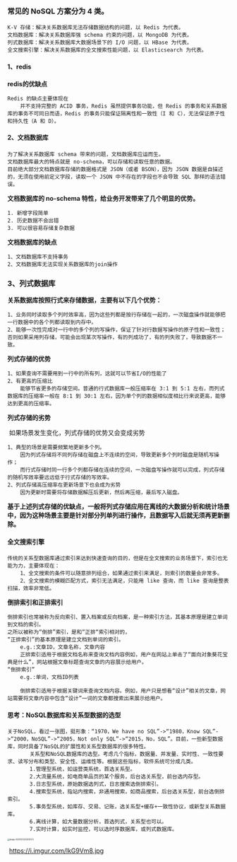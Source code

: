

### 常见的 NoSQL 方案分为 4 类。

~~~
K-V 存储：解决关系数据库无法存储数据结构的问题，以 Redis 为代表。
文档数据库：解决关系数据库强 schema 约束的问题，以 MongoDB 为代表。
列式数据库：解决关系数据库大数据场景下的 I/O 问题，以 HBase 为代表。
全文搜索引擎：解决关系数据库的全文搜索性能问题，以 Elasticsearch 为代表。
~~~



#### 1、redis

**redis的优缺点**

~~~
Redis 的缺点主要体现在
	并不支持完整的 ACID 事务，Redis 虽然提供事务功能，但 Redis 的事务和关系数据库的事务不可同日而语，Redis 的事务只能保证隔离性和一致性（I 和 C），无法保证原子性和持久性（A 和 D）。
~~~

#### 2、**文档数据库**

~~~
为了解决关系数据库 schema 带来的问题，文档数据库应运而生。
文档数据库最大的特点就是 no-schema，可以存储和读取任意的数据。
目前绝大部分文档数据库存储的数据格式是 JSON（或者 BSON），因为 JSON 数据是自描述的，无须在使用前定义字段，读取一个 JSON 中不存在的字段也不会导致 SQL 那样的语法错误。	
~~~

**文档数据库的 no-schema 特性，给业务开发带来了几个明显的优势。**

~~~
1. 新增字段简单
2. 历史数据不会出错
3. 可以很容易存储复杂数据
~~~

**文档数据库的缺点**

~~~
1、文档数据库不支持事务
2、文档数据库无法实现关系数据库的join操作
~~~

### 3、列式数据库

**关系数据库按照行式来存储数据，主要有以下几个优势：**

~~~
1、业务同时读取多个列时效率高，因为这些列都是按行存储在一起的，一次磁盘操作就能够把一行数据中的各个列都读取到内存中。
2、能够一次性完成对一行中的多个列的写操作，保证了针对行数据写操作的原子性和一致性；否则如果采用列存储，可能会出现某次写操作，有的列成功了，有的列失败了，导致数据不一致。
~~~

**列式存储的优势**

~~~
1、如果查询不需要用到一行中的所有列，这就可以节省I/O的性能了
2、有更高的压缩比
	能够节省更多的存储空间。普通的行式数据库一般压缩率在 3:1 到 5:1 左右，而列式数据库的压缩率一般在 8:1 到 30:1 左右，因为单个列的数据相似度相比行来说更高，能够达到更高的压缩率。
~~~

**列式存储的劣势**

​	如果场景发生变化，列式存储的优势又会变成劣势

~~~
1、典型的场景是需要频繁地更新多个列。
	因为列式存储将不同列存储在磁盘上不连续的空间，导致更新多个列时磁盘是随机写操作；
	而行式存储时同一行多个列都存储在连续的空间，一次磁盘写操作就可以完成，列式存储的随机写效率要远远低于行式存储的写效率。
2、列式存储高压缩率在更新场景下也会成为劣势
	因为更新时需要将存储数据解压后更新，然后再压缩，最后写入磁盘。
~~~

​	**基于上述列式存储的优缺点，一般将列式存储应用在离线的大数据分析和统计场景中，因为这种场景主要是针对部分列单列进行操作，且数据写入后就无须再更新删除。**



#### 全文搜索引擎

~~~
传统的关系型数据库通过索引来达到快速查询的目的，但是在全文搜索的业务场景下，索引也无能为力，主要体现在：
	1、全文搜索的条件可以随意排列组合，如果通过索引来满足，则索引的数量会非常多。
	2、全文搜索的模糊匹配方式，索引无法满足，只能用 like 查询，而 like 查询是整表扫描，效率非常低。
~~~



**倒排索引和正排索引**

~~~
倒排索引也常被称为反向索引、置入档案或反向档案，是一种索引方法，其基本原理是建立单词到文档的索引。
之所以被称为“倒排”索引，是和“正排“索引相对的，
“正排索引”的基本原理是建立文档到单词的索引。
	e.g.:文章ID，文章名称，文章内容
	正排索引适用于根据文档名称来查询文档内容例如，用户在网站上单击了“面向对象葵花宝典是什么”，网站根据文章标题查询文章的内容展示给用户。
“倒排索引”
	e.g.:单词，文档ID列表
	
	倒排索引适用于根据关键词来查询文档内容。例如，用户只是想看“设计”相关的文章，网站需要将文章内容中包含“设计”一词的文章都搜索出来展示给用户。
~~~







#### 思考：NoSQL数据库和关系型数据的选型

~~~
关于NoSQL，看过一张图，挺形象：“1970，We have no SQL”->“1980，Know SQL”->“2000，NoSQL”->“2005，Not only SQL”->“2015，No，SQL”。目前，一些新型数据库，同时具备了NoSQL的扩展性和关系型数据库的很多特性。
       关系型和NoSQL数据库的选型。考虑几个指标，数据量、并发量、实时性、一致性要求、读写分布和类型、安全性、运维性等。根据这些指标，软件系统可分成几类。
       1.管理型系统，如运营类系统，首选关系型。
       2.大流量系统，如电商单品页的某个服务，后台选关系型，前台选内存型。
       3.日志型系统，原始数据选列式，日志搜索选倒排索引。
       4.搜索型系统，指站内搜索，非通用搜索，如商品搜索，后台选关系型，前台选倒排索引。
       5.事务型系统，如库存、交易、记账，选关系型+缓存+一致性协议，或新型关系数据库。
       6.离线计算，如大量数据分析，首选列式，关系型也可以。
       7.实时计算，如实时监控，可以选时序数据库，或列式数据库。
~~~

<img src="/Users/admin/Library/Application Support/typora-user-images/image-20210512203010372.png" alt="image-20210512203010372" style="zoom:30%;" />

​																						https://i.imgur.com/lkG9Vm8.jpg

